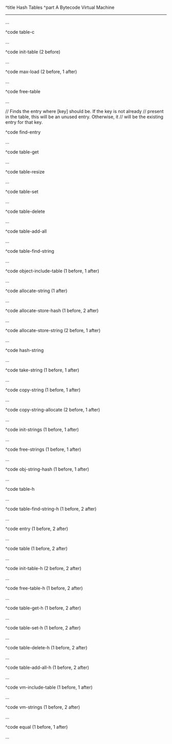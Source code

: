 ^title Hash Tables
^part A Bytecode Virtual Machine

---

...

^code table-c

...

^code init-table (2 before)

...

^code max-load (2 before, 1 after)

...

^code free-table

...

// Finds the entry where [key] should be. If the key is not already
// present in the table, this will be an unused entry. Otherwise, it
// will be the existing entry for that key.

^code find-entry

...

^code table-get

...

^code table-resize

...

^code table-set

...

^code table-delete

...

^code table-add-all

...

^code table-find-string

...

^code object-include-table (1 before, 1 after)

...

^code allocate-string (1 after)

...

^code allocate-store-hash (1 before, 2 after)

...

^code allocate-store-string (2 before, 1 after)

...

^code hash-string

...

^code take-string (1 before, 1 after)

...

^code copy-string (1 before, 1 after)

...

^code copy-string-allocate (2 before, 1 after)

...

^code init-strings (1 before, 1 after)

...

^code free-strings (1 before, 1 after)

...

^code obj-string-hash (1 before, 1 after)

...

^code table-h

...

^code table-find-string-h (1 before, 2 after)

...

^code entry (1 before, 2 after)

...

^code table (1 before, 2 after)

...

^code init-table-h (2 before, 2 after)

...

^code free-table-h (1 before, 2 after)

...

^code table-get-h (1 before, 2 after)

...

^code table-set-h (1 before, 2 after)

...

^code table-delete-h (1 before, 2 after)

...

^code table-add-all-h (1 before, 2 after)

...

^code vm-include-table (1 before, 1 after)

...

^code vm-strings (1 before, 2 after)

...

^code equal (1 before, 1 after)

...

